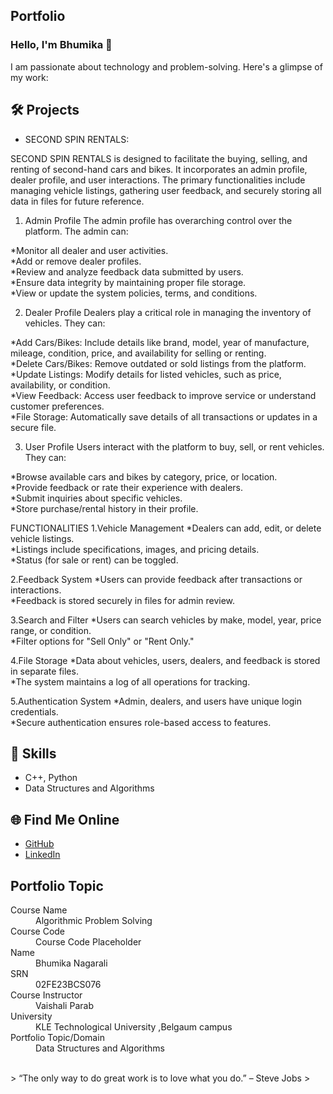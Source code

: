 ## Portfolio

### Hello, I'm Bhumika 👋

I am passionate about technology and problem-solving. Here's a glimpse of my work:

## 🛠️ Projects
- SECOND SPIN RENTALS:    

 SECOND SPIN RENTALS is designed to facilitate the buying, selling, and renting of second-hand cars and bikes. It incorporates an admin profile, dealer profile, and user interactions. The primary functionalities include managing vehicle listings, gathering user feedback, and securely storing all data in files for future reference.

 1. Admin Profile
The admin profile has overarching control over the platform. The admin can:

*Monitor all dealer and user activities.  
*Add or remove dealer profiles.  
*Review and analyze feedback data submitted by users.  
*Ensure data integrity by maintaining proper file storage.  
*View or update the system policies, terms, and conditions.  

2. Dealer Profile
Dealers play a critical role in managing the inventory of vehicles. They can:

*Add Cars/Bikes: Include details like brand, model, year of manufacture, mileage, condition, price, and availability for selling or renting.  
*Delete Cars/Bikes: Remove outdated or sold listings from the platform.  
*Update Listings: Modify details for listed vehicles, such as price, availability, or condition.  
*View Feedback: Access user feedback to improve service or understand customer preferences.  
*File Storage: Automatically save details of all transactions or updates in a secure file.  

3. User Profile
Users interact with the platform to buy, sell, or rent vehicles. They can:

*Browse available cars and bikes by category, price, or location.  
*Provide feedback or rate their experience with dealers.  
*Submit inquiries about specific vehicles.  
*Store purchase/rental history in their profile.  

FUNCTIONALITIES
1.Vehicle Management
*Dealers can add, edit, or delete vehicle listings.  
*Listings include specifications, images, and pricing details.  
*Status (for sale or rent) can be toggled.      

2.Feedback System
*Users can provide feedback after transactions or interactions.      
*Feedback is stored securely in files for admin review.    

3.Search and Filter
*Users can search vehicles by make, model, year, price range, or condition.    
*Filter options for "Sell Only" or "Rent Only."    

4.File Storage
*Data about vehicles, users, dealers, and feedback is stored in separate files.    
*The system maintains a log of all operations for tracking.    

5.Authentication System
*Admin, dealers, and users have unique login credentials.    
*Secure authentication ensures role-based access to features.    


## 🚀 Skills
- C++, Python
- Data Structures and Algorithms

## 🌐 Find Me Online
- [GitHub](https://github.com/your-github-username)
- [LinkedIn](https://linkedin.com/in/your-linkedin-profile)

## Portfolio Topic

<dl>
<dt>Course Name</dt>
<dd>Algorithmic Problem Solving</dd>
<dt>Course Code</dt>
<dd>Course Code Placeholder</dd>
<dt>Name</dt>
<dd>Bhumika Nagarali</dd>
<dt>SRN</dt>
<dd>02FE23BCS076</dd>
<dt>Course Instructor</dt>
<dd>Vaishali Parab</dd>
<dt>University</dt>
<dd>KLE Technological University ,Belgaum campus</dd>
<dt>Portfolio Topic/Domain</dt>
<dd>Data Structures and Algorithms</dd>
</dl>

<br> 
> “The only way to do great work is to love what you do.” – Steve Jobs
>
